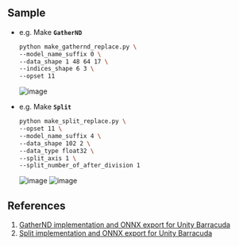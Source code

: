 ## Sample
- e.g. Make **`GatherND`**
  ```bash
  python make_gathernd_replace.py \
  --model_name_suffix 0 \
  --data_shape 1 48 64 17 \
  --indices_shape 6 3 \
  --opset 11
  ```
  ![image](https://user-images.githubusercontent.com/33194443/192176507-315edf75-4975-400f-a623-74517ddbeb70.png)

- e.g. Make **`Split`**
  ```bash
  python make_split_replace.py \
  --opset 11 \
  --model_name_suffix 4 \
  --data_shape 102 2 \
  --data_type float32 \
  --split_axis 1 \
  --split_number_of_after_division 1
  ```
  ![image](https://user-images.githubusercontent.com/33194443/192176576-e786a554-d0fb-470d-8771-8883cb660508.png)
  ![image](https://user-images.githubusercontent.com/33194443/192176591-e3e85a32-7f0a-43bf-a0fb-16de980db68e.png)

## References
1. [GatherND implementation and ONNX export for Unity Barracuda](https://zenn.dev/pinto0309/scraps/d6598463fd75e2)
2. [Split implementation and ONNX export for Unity Barracuda](https://zenn.dev/pinto0309/scraps/69fa6d74bb3de3)
